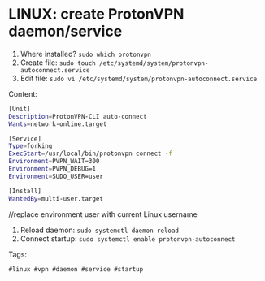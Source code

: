 # LINUX: create ProtonVPN daemon/service

1. Where installed?
`sudo which protonvpn`
1. Create file:
`sudo touch /etc/systemd/system/protonvpn-autoconnect.service`
1. Edit file:
`sudo vi /etc/systemd/system/protonvpn-autoconnect.service`

Content:

```sh
[Unit]
Description=ProtonVPN-CLI auto-connect
Wants=network-online.target

[Service]
Type=forking
ExecStart=/usr/local/bin/protonvpn connect -f
Environment=PVPN_WAIT=300
Environment=PVPN_DEBUG=1
Environment=SUDO_USER=user

[Install]
WantedBy=multi-user.target
```

//replace environment user with current Linux username
1. Reload daemon:
`sudo systemctl daemon-reload`
1. Connect startup:
`sudo systemctl enable protonvpn-autoconnect`

Tags:

    #linux #vpn #daemon #service #startup
